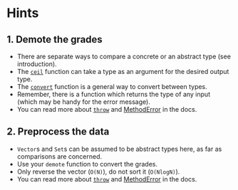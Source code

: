 # Hints

## 1. Demote the grades

- There are separate ways to compare a concrete or an abstract type (see introduction).
- The [`ceil`][ceiling] function can take a type as an argument for the desired output type.
- The [`convert`][convert] function is a general way to convert between types.
- Remember, there is a function which returns the type of any input (which may be handy for the error message).
- You can read more about [`throw`][throw] and [MethodError][methoderror] in the docs.

## 2. Preprocess the data

- `Vector`s and `Set`s can be assumed to be abstract types here, as far as comparisons are concerned.
- Use your `demote` function to convert the grades.
- Only reverse the vector (`O(N)`), do not sort it (`O(NlogN)`).
- You can read more about [`throw`][throw] and [MethodError][methoderror] in the docs.

[ceiling]: https://docs.julialang.org/en/v1/base/math/#Base.ceil
[convert]: https://docs.julialang.org/en/v1/base/base/#Base.convert
[throw]: https://docs.julialang.org/en/v1/base/base/#Core.throw
[methoderror]: https://docs.julialang.org/en/v1/base/base/#Core.MethodError
